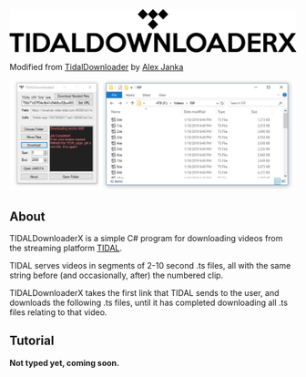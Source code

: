 <p style="align:center;">
  <a href="https://github.com/ImAiiR/TIDALDownloaderX">
    <img src="https://raw.githubusercontent.com/ImAiiR/TIDALDownloaderX/master/-assets/TDX-1.png" />
  </a>
</p>

Modified from <a href="https://github.com/italicsjenga/TidalDownloader">TidalDownloader</a> by <a href="https://github.com/italicsjenga/">Alex Janka</a>

<p style="align:center;">
  <a href="https://github.com/ImAiiR/TIDALDownloaderX">
    <img src="https://raw.githubusercontent.com/ImAiiR/TIDALDownloaderX/master/-assets/screen1.jpg" />
  </a>
</p>

## About
TIDALDownloaderX is a simple C# program for downloading videos from the streaming platform <a href="https://tidal.com/">TIDAL</a>.

TIDAL serves videos in segments of 2-10 second .ts files, all with the same string before (and occasionally, after) the numbered clip.

TIDALDownloaderX takes the first link that TIDAL sends to the user, and downloads the following .ts files, until it has completed downloading all .ts files relating to that video.

## Tutorial

**Not typed yet, coming soon.** 
